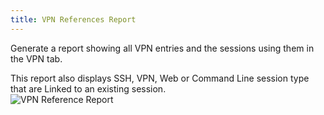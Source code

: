 ```yaml
---
title: VPN References Report
---
```

Generate a report showing all VPN entries and the sessions using them in the VPN tab.  

This report also displays SSH, VPN, Web or Command Line session type that are Linked to an existing session.  
![VPN Reference Report](/img/en/rdm/mac/clip10086.png) 

